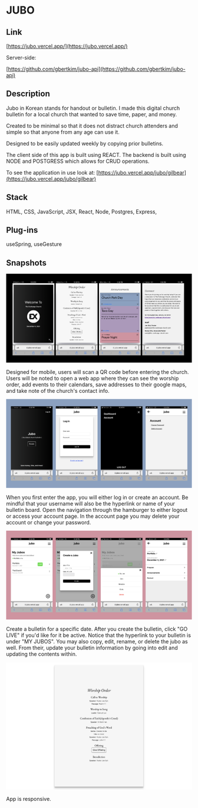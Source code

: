 # JUBO 

## Link

[https://jubo.vercel.app/](https://jubo.vercel.app/)

Server-side: 

[https://github.com/gbertkim/jubo-api](https://github.com/gbertkim/jubo-api)


## Description

Jubo in Korean stands for handout or bulletin. I made this digital church bulletin for a local church that wanted to save time, paper, and money. 

Created to be minimal so that it does not distract church attenders and simple so that anyone from any age can use it. 

Designed to be easily updated weekly by copying prior bulletins.

The client side of this app is built using REACT. The backend is built using NODE and POSTGRESS which allows for CRUD operations.

To see the application in use look at: [https://jubo.vercel.app/jubo/gilbear](https://jubo.vercel.app/jubo/gilbear)

## Stack

HTML, CSS, JavaScript, JSX, React, Node, Postgres, Express, 

## Plug-ins
useSpring, useGesture

## Snapshots

![Users](./sample/sample1.png "Users will see 4 swipable screens")

Designed for mobile, users will scan a QR code before entering the church. Users will be noted to open a web app where they can see the worship order, add events to their calendars, save addresses to their google maps, and take note of the church's contact info. 

![Admin Page 1](./sample/sample2.png "Admin Page Log in and accounts page")

When you first enter the app, you will either log in or create an account. Be mindful that your username will also be the hyperlink or name of your bulletin board. Open the navigation through the hamburger to either logout or access your account page. In the account page you may delete your account or change your password. 

![Admin Page 2](./sample/sample3.png "Admin Page for editing the jubo")

Create a bulletin for a specific date. After you create the bulletin, click "GO LIVE" if you'd like for it be active. Notice that the hyperlink to your bulletin is under "MY JUBOS". You may also copy, edit, rename, or delete the jubo as well. From their, update your bulletin information by going into edit and updating the contents within.

![Responsive](./sample/sample4.png "Responsive example")

App is responsive. 
